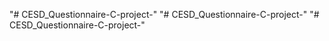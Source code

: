 "# CESD_Questionnaire-C-project-" 
"# CESD_Questionnaire-C-project-" 
"# CESD_Questionnaire-C-project-" 
